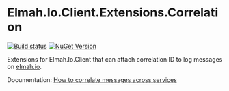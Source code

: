 # Elmah.Io.Client.Extensions.Correlation

[![Build status](https://github.com/elmahio/Elmah.Io.Client.Extensions.Correlation/workflows/build/badge.svg)](https://github.com/elmahio/Elmah.Io.Client.Extensions.Correlation/actions/workflows/build.yml) [![NuGet Version](https://img.shields.io/nuget/v/Elmah.Io.Client.Extensions.Correlation.svg?style=flat)](https://www.nuget.org/packages/Elmah.Io.Client.Extensions.Correlation/)

Extensions for Elmah.Io.Client that can attach correlation ID to log messages on [elmah.io](https://elmah.io).

Documentation: [How to correlate messages across services](https://docs.elmah.io/how-to-correlate-messages-across-services/)
